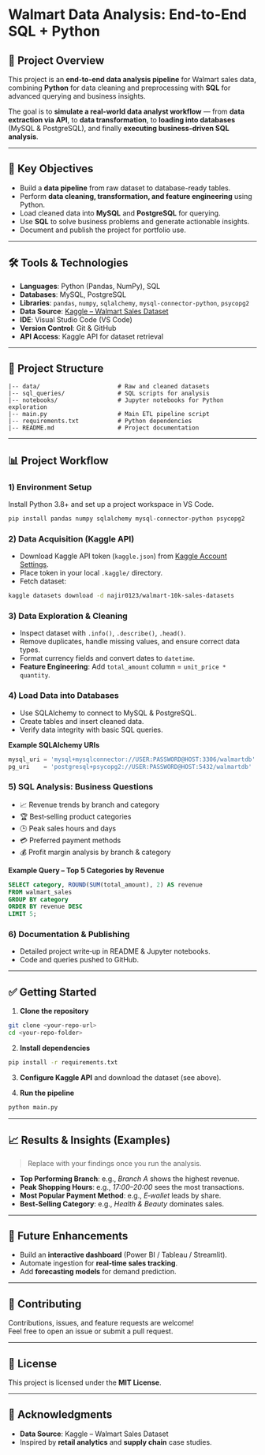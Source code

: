 # Walmart Data Analysis: End-to-End SQL + Python 

## 📌 Project Overview
This project is an **end-to-end data analysis pipeline** for Walmart sales data, combining **Python** for data cleaning and preprocessing with **SQL** for advanced querying and business insights.

The goal is to **simulate a real-world data analyst workflow** — from **data extraction via API**, to **data transformation**, to **loading into databases** (MySQL & PostgreSQL), and finally **executing business-driven SQL analysis**.



---

## 🚀 Key Objectives
- Build a **data pipeline** from raw dataset to database-ready tables.
- Perform **data cleaning, transformation, and feature engineering** using Python.
- Load cleaned data into **MySQL** and **PostgreSQL** for querying.
- Use **SQL** to solve business problems and generate actionable insights.
- Document and publish the project for portfolio use.

---

## 🛠 Tools & Technologies
- **Languages**: Python (Pandas, NumPy), SQL
- **Databases**: MySQL, PostgreSQL
- **Libraries**: `pandas`, `numpy`, `sqlalchemy`, `mysql-connector-python`, `psycopg2`
- **Data Source**: [Kaggle – Walmart Sales Dataset](https://www.kaggle.com/najir0123/walmart-10k-sales-datasets)
- **IDE**: Visual Studio Code (VS Code)
- **Version Control**: Git & GitHub
- **API Access**: Kaggle API for dataset retrieval

---

## 📂 Project Structure
```
|-- data/                      # Raw and cleaned datasets
|-- sql_queries/               # SQL scripts for analysis
|-- notebooks/                 # Jupyter notebooks for Python exploration
|-- main.py                    # Main ETL pipeline script
|-- requirements.txt           # Python dependencies
|-- README.md                  # Project documentation
```
---

## 📊 Project Workflow

### 1) Environment Setup
Install Python 3.8+ and set up a project workspace in VS Code.

```bash
pip install pandas numpy sqlalchemy mysql-connector-python psycopg2
```

### 2) Data Acquisition (Kaggle API)
- Download Kaggle API token (`kaggle.json`) from [Kaggle Account Settings](https://www.kaggle.com/).
- Place token in your local `.kaggle/` directory.
- Fetch dataset:
```bash
kaggle datasets download -d najir0123/walmart-10k-sales-datasets
```

### 3) Data Exploration & Cleaning
- Inspect dataset with `.info()`, `.describe()`, `.head()`.
- Remove duplicates, handle missing values, and ensure correct data types.
- Format currency fields and convert dates to `datetime`.
- **Feature Engineering**: Add `total_amount` column = `unit_price * quantity`.

### 4) Load Data into Databases
- Use SQLAlchemy to connect to MySQL & PostgreSQL.
- Create tables and insert cleaned data.
- Verify data integrity with basic SQL queries.

**Example SQLAlchemy URIs**
```python
mysql_uri = 'mysql+mysqlconnector://USER:PASSWORD@HOST:3306/walmartdb'
pg_uri    = 'postgresql+psycopg2://USER:PASSWORD@HOST:5432/walmartdb'
```

### 5) SQL Analysis: Business Questions
- 📈 Revenue trends by branch and category  
- 🏆 Best‑selling product categories  
- 🕒 Peak sales hours and days  
- 💳 Preferred payment methods  
- 💰 Profit margin analysis by branch & category  

**Example Query – Top 5 Categories by Revenue**
```sql
SELECT category, ROUND(SUM(total_amount), 2) AS revenue
FROM walmart_sales
GROUP BY category
ORDER BY revenue DESC
LIMIT 5;
```

### 6) Documentation & Publishing
- Detailed project write‑up in README & Jupyter notebooks.
- Code and queries pushed to GitHub.

---

## ✅ Getting Started

1. **Clone the repository**
```bash
git clone <your-repo-url>
cd <your-repo-folder>
```

2. **Install dependencies**
```bash
pip install -r requirements.txt
```

3. **Configure Kaggle API** and download the dataset (see above).

4. **Run the pipeline**
```bash
python main.py
```

---

## 📈 Results & Insights (Examples)
> Replace with your findings once you run the analysis.

- **Top Performing Branch**: e.g., *Branch A* shows the highest revenue.
- **Peak Shopping Hours**: e.g., *17:00–20:00* sees the most transactions.
- **Most Popular Payment Method**: e.g., *E‑wallet* leads by share.
- **Best‑Selling Category**: e.g., *Health & Beauty* dominates sales.

---

## 🔮 Future Enhancements
- Build an **interactive dashboard** (Power BI / Tableau / Streamlit).
- Automate ingestion for **real‑time sales tracking**.
- Add **forecasting models** for demand prediction.

---

## 🤝 Contributing
Contributions, issues, and feature requests are welcome!  
Feel free to open an issue or submit a pull request.

---

## 📜 License
This project is licensed under the **MIT License**.

---

## 🙌 Acknowledgments
- **Data Source**: Kaggle – Walmart Sales Dataset
- Inspired by **retail analytics** and **supply chain** case studies.

